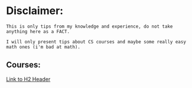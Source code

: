 # **Disclaimer**:

	This is only tips from my knowledge and experience, do not take anything here as a FACT.

	I will only present tips about CS courses and maybe some really easy math ones (i'm bad at math).

 ## **Courses**:
 [Link to H2 Header](#disclaimer)
